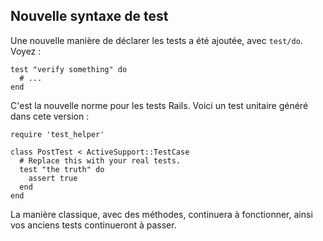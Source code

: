 ## Nouvelle syntaxe de test

Une nouvelle manière de déclarer les tests a été ajoutée, avec `test/do`. Voyez :

	test "verify something" do
	  # ...
	end

C'est la nouvelle norme pour les tests Rails. Voici un test unitaire généré dans cete version :

	require 'test_helper'

	class PostTest < ActiveSupport::TestCase
	  # Replace this with your real tests.
	  test "the truth" do
	    assert true
	  end
	end

La manière classique, avec des méthodes, continuera à fonctionner, ainsi vos anciens tests continueront à passer.
